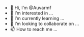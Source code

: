 - 👋 Hi, I’m @Auvarmf
- 👀 I’m interested in ...
- 🌱 I’m currently learning ...
- 💞️ I’m looking to collaborate on ...
- 📫 How to reach me ...

<!---
Hi everyone, my name is Auvar Mahsa Fahlevi and thank you for visiting my profile.
--->
